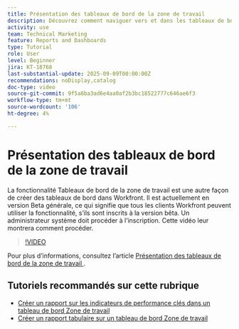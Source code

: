 ```yaml
---
title: Présentation des tableaux de bord de la zone de travail
description: Découvrez comment naviguer vers et dans les tableaux de bord de la zone de travail et comment créer un tableau de bord simple avec des rapports existants.
activity: use
team: Technical Marketing
feature: Reports and Dashboards
type: Tutorial
role: User
level: Beginner
jira: KT-18768
last-substantial-update: 2025-09-09T00:00:00Z
recommendations: noDisplay,catalog
doc-type: video
source-git-commit: 9f5a6ba3ad6e4aa0af2b3bc18522777c646ae6f3
workflow-type: tm+mt
source-wordcount: '106'
ht-degree: 4%

---
```


# Présentation des tableaux de bord de la zone de travail

La fonctionnalité Tableaux de bord de la zone de travail est une autre façon de créer des tableaux de bord dans Workfront. Il est actuellement en version Beta générale, ce qui signifie que tous les clients Workfront peuvent utiliser la fonctionnalité, s’ils sont inscrits à la version bêta. Un administrateur système doit procéder à l’inscription. Cette vidéo leur montrera comment procéder.

>[!VIDEO](https://video.tv.adobe.com/v/3474022/?quality=12&learn=on&enablevpops&captions=fre_fr)

Pour plus d’informations, consultez l’article [ Présentation des tableaux de bord de la zone de travail ](https://experienceleague.adobe.com/fr/docs/workfront/using/reporting/canvas-dashboards/canvas-dashboards-overview) .

## Tutoriels recommandés sur cette rubrique

* [Créer un rapport sur les indicateurs de performance clés dans un tableau de bord Zone de travail](/help/reporting/canvas-dashboards/create-a-kpi-report-on-a-canvas-dashboard.md)
* [Créer un rapport tabulaire sur un tableau de bord Zone de travail](/help/reporting/canvas-dashboards/create-a-table-report-on-a-canvas-dashboard.md)
